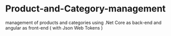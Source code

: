 # Product-and-Category-management
management of products and categories using .Net Core as back-end and angular as front-end ( with Json Web Tokens )
